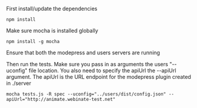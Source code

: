 First install/update the dependencies

	npm install

Make sure mocha is installed globally

	npm install -g mocha

Ensure that both the modepress and users servers are running

Then run the tests. Make sure you pass in as arguments the users "--uconfig" file location. You also need to specify the apiUrl the --apiUrl argument. The apiUrl is the URL endpoint for the modepress plugin created in ./server

	mocha tests.js -R spec --uconfig="../users/dist/config.json" --apiUrl="http://animate.webinate-test.net"